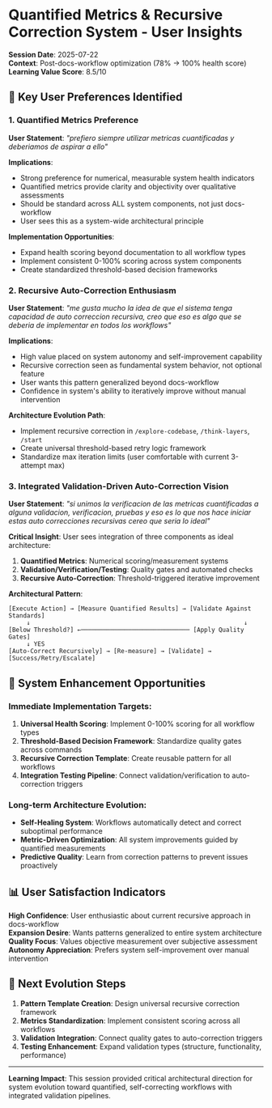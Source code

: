 # Quantified Metrics & Recursive Correction System - User Insights

**Session Date**: 2025-07-22  
**Context**: Post-docs-workflow optimization (78% → 100% health score)  
**Learning Value Score**: 8.5/10

## 🎯 Key User Preferences Identified

### 1. **Quantified Metrics Preference**
**User Statement**: *"prefiero siempre utilizar metricas cuantificadas y deberiamos de aspirar a ello"*

**Implications**:
- Strong preference for numerical, measurable system health indicators
- Quantified metrics provide clarity and objectivity over qualitative assessments  
- Should be standard across ALL system components, not just docs-workflow
- User sees this as a system-wide architectural principle

**Implementation Opportunities**:
- Expand health scoring beyond documentation to all workflow types
- Implement consistent 0-100% scoring across system components
- Create standardized threshold-based decision frameworks

### 2. **Recursive Auto-Correction Enthusiasm**
**User Statement**: *"me gusta mucho la idea de que el sistema tenga capacidad de auto correccion recursiva, creo que eso es algo que se deberia de implementar en todos los workflows"*

**Implications**:
- High value placed on system autonomy and self-improvement capability
- Recursive correction seen as fundamental system behavior, not optional feature
- User wants this pattern generalized beyond docs-workflow
- Confidence in system's ability to iteratively improve without manual intervention

**Architecture Evolution Path**:
- Implement recursive correction in `/explore-codebase`, `/think-layers`, `/start`
- Create universal threshold-based retry logic framework
- Standardize max iteration limits (user comfortable with current 3-attempt max)

### 3. **Integrated Validation-Driven Auto-Correction Vision**
**User Statement**: *"si unimos la verificacion de las metricas cuantificadas a alguna validacion, verificacion, pruebas y eso es lo que nos hace iniciar estas auto correcciones recursivas cereo que seria lo ideal"*

**Critical Insight**: User sees integration of three components as ideal architecture:
1. **Quantified Metrics**: Numerical scoring/measurement systems
2. **Validation/Verification/Testing**: Quality gates and automated checks
3. **Recursive Auto-Correction**: Threshold-triggered iterative improvement

**Architectural Pattern**:
```
[Execute Action] → [Measure Quantified Results] → [Validate Against Standards] 
     ↓                                                           ↓
[Below Threshold?] ←────────────────────────────── [Apply Quality Gates]
     ↓ YES
[Auto-Correct Recursively] → [Re-measure] → [Validate] → [Success/Retry/Escalate]
```

## 🔄 System Enhancement Opportunities

### Immediate Implementation Targets:
1. **Universal Health Scoring**: Implement 0-100% scoring for all workflow types
2. **Threshold-Based Decision Framework**: Standardize quality gates across commands  
3. **Recursive Correction Template**: Create reusable pattern for all workflows
4. **Integration Testing Pipeline**: Connect validation/verification to auto-correction triggers

### Long-term Architecture Evolution:
- **Self-Healing System**: Workflows automatically detect and correct suboptimal performance
- **Metric-Driven Optimization**: All system improvements guided by quantified measurements
- **Predictive Quality**: Learn from correction patterns to prevent issues proactively

## 📊 User Satisfaction Indicators

**High Confidence**: User enthusiastic about current recursive approach in docs-workflow  
**Expansion Desire**: Wants patterns generalized to entire system architecture  
**Quality Focus**: Values objective measurement over subjective assessment  
**Autonomy Appreciation**: Prefers system self-improvement over manual intervention

## 🎯 Next Evolution Steps

1. **Pattern Template Creation**: Design universal recursive correction framework
2. **Metrics Standardization**: Implement consistent scoring across all workflows
3. **Validation Integration**: Connect quality gates to auto-correction triggers
4. **Testing Enhancement**: Expand validation types (structure, functionality, performance)

---

**Learning Impact**: This session provided critical architectural direction for system evolution toward quantified, self-correcting workflows with integrated validation pipelines.